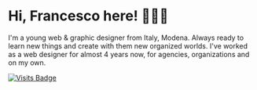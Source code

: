 # Hi, Francesco here! 👨🏻‍💻
I'm a young web & graphic designer from Italy, Modena. Always ready to learn new things and create with them new organized worlds.
I've worked as a web designer for almost 4 years now, for agencies, organizations and on my own.

[![Visits Badge](https://badges.pufler.dev/visits/frappaaa/frappaaa)](https://badges.pufler.dev)
